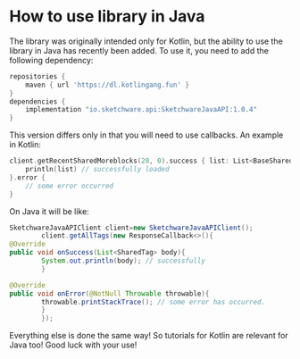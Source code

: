 # How to use library in Java

The library was originally intended only for Kotlin, but the ability to use the library in Java has recently been added.
To use it, you need to add the following dependency:

```groovy
repositories {
    maven { url 'https://dl.kotlingang.fun' }
}
dependencies {
    implementation "io.sketchware.api:SketchwareJavaAPI:1.0.4"
}
```

This version differs only in that you will need to use callbacks. An example in Kotlin:

```kotlin
client.getRecentSharedMoreblocks(20, 0).success { list: List<BaseShared> ->
    println(list) // successfully loaded
}.error {
    // some error occurred
}
```

On Java it will be like:

```java
SketchwareJavaAPIClient client=new SketchwareJavaAPIClient();
        client.getAllTags(new ResponseCallback<>(){
@Override
public void onSuccess(List<SharedTag> body){
        System.out.println(body); // successfully
        }

@Override
public void onError(@NotNull Throwable throwable){
        throwable.printStackTrace(); // some error has occurred.
        }
        });
```

Everything else is done the same way! So tutorials for Kotlin are relevant for Java too! Good luck with your use!